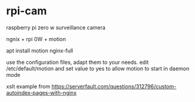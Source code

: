 # rpi-cam
raspberry pi zero w surveillance camera 


ngnix + rpi 0W + motion


apt install motion nginx-full

use the configuration files, adapt them to your needs.
edit /etc/default/motion and set value to yes to allow motion to start in daemon mode

xslt example from https://serverfault.com/questions/312796/custom-autoindex-pages-with-nginx
